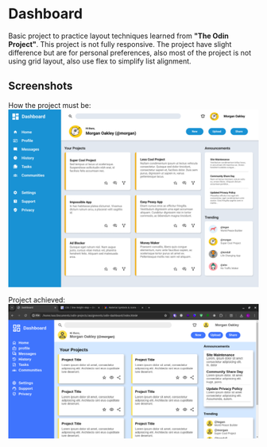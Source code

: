 # Dashboard

Basic project to practice layout techniques learned from **"The Odin Project"**. This project is not fully responsive. The project have slight difference but are for personal preferences, also most of the project is not using grid layout, also use flex to simplify list alignment.

## Screenshots

How the project must be:
![project goal](./assets/dashboard-project.png)

Project achieved:
![project](./assets/dashboard.png)
